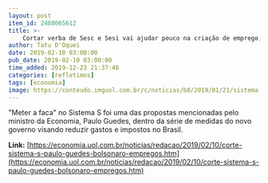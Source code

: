 ```yaml
---
layout: post
item_id: 2488065612
title: >-
    Cortar verba de Sesc e Sesi vai ajudar pouco na criação de emprego, diz FGV
author: Tatu D'Oquei
date: 2019-02-10 03:00:00
pub_date: 2019-02-10 03:00:00
time_added: 2019-12-23 21:37:46
categories: [refletimos]
tags: [economia]
image: https://conteudo.imguol.com.br/c/noticias/b8/2019/01/21/sistema-s-senai-sesi-sebrae-senac-18dez2018---fachada-do-senac-do-sistema-s-em-salvador-ba-nesta-terca-feira-18-o-futuro-ministro-da-economia-paulo-guedes-disse-que-instituicoes-do-1548116322349_v2_615x300.jpg
---
```


"Meter a faca" no Sistema S foi uma das propostas mencionadas pelo ministro da Economia, Paulo Guedes, dentro da série de medidas do novo governo visando reduzir gastos e impostos no Brasil.

**Link:** [https://economia.uol.com.br/noticias/redacao/2019/02/10/corte-sistema-s-paulo-guedes-bolsonaro-empregos.htm](https://economia.uol.com.br/noticias/redacao/2019/02/10/corte-sistema-s-paulo-guedes-bolsonaro-empregos.htm)


